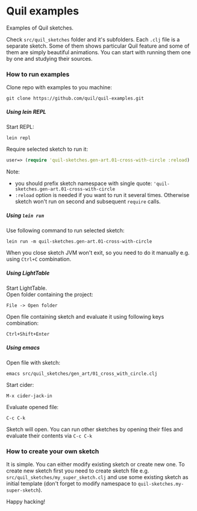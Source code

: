 Quil examples
=============

Examples of Quil sketches.

Check `src/quil_sketches` folder and it's subfolders. Each `.clj` file is a separate sketch. Some of them shows particular Quil feature and some of them are simply beautiful animations. You can start with running them one by one and studying their sources.

### How to run examples

Clone repo with examples to you machine:

```shell
git clone https://github.com/quil/quil-examples.git
```

##### Using lein REPL

Start REPL:
```shell
lein repl
```
Require selected sketch to run it:
```clojure
user=> (require 'quil-sketches.gen-art.01-cross-with-circle :reload)
```
Note: 
* you should prefix sketch namespace with single quote: `'quil-sketches.gen-art.01-cross-with-circle` 
* `:reload` option is needed if you want to run it several times. Otherwise sketch won't run on second and subsequent `require` calls.


##### Using `lein run`

Use following command to run selected sketch:
```shell
lein run -m quil-sketches.gen-art.01-cross-with-circle
```
When you close sketch JVM won't exit, so you need to do it manually e.g. using `Ctrl+C` combination. 

##### Using LightTable

Start LightTable.  
Open folder containing the project: 
```
File -> Open folder
```
Open file containing sketch and evaluate it using following keys combination:
```
Ctrl+Shift+Enter
```

##### Using emacs

Open file with sketch:
```shell
emacs src/quil_sketches/gen_art/01_cross_with_circle.clj
```
Start cider:
```
M-x cider-jack-in
```
Evaluate opened file:
```
C-c C-k
```
Sketch will open. 
You can run other sketches by opening their files and evaluate their contents via `C-c C-k`

### How to create your own sketch

It is simple. You can either modify existing sketch or create new one. To create new sketch first you need to create sketch file e.g. `src/quil_sketches/my_super_sketch.clj` and use some existing sketch as initial template (don't forget to modify namespace to `quil-sketches.my-super-sketch`).

Happy hacking!
